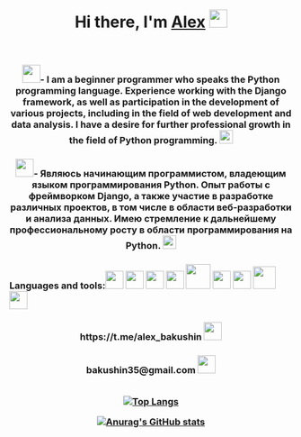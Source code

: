 <h1 align="center">Hi there, I'm <a href="https://daniilshat.ru/" target="_blank">Alex</a> 
<img src="https://github.com/blackcater/blackcater/raw/main/images/Hi.gif" height="32"/></h1>
<br>
<h3 align="center"><img src="https://cdn.icon-icons.com/icons2/230/PNG/256/UnitedStates_US_USA_840_Flag1_26093.png" height="32"/>- I am a beginner programmer who speaks the Python programming language. Experience working with the Django framework, as well as participation in the development of various projects, including in the field of web development and data analysis. I have a desire for further professional growth in the field of Python programming. <img src="https://cdn.icon-icons.com/icons2/1508/PNG/512/python_104451.png" height="24"/</h3>

<br>
<h3 align="center"><img src="https://cdn.icon-icons.com/icons2/1320/PNG/512/-russia_86889.png" height="32"/>- Являюсь начинающим программистом, владеющим языком программирования Python. Опыт работы с фреймворком Django, а также участие в разработке различных проектов, в том числе в области веб-разработки и анализа данных. Имею стремление к дальнейшему профессиональному росту в области программирования на Python. <img src="https://cdn.icon-icons.com/icons2/1508/PNG/512/python_104451.png" height="24"/</h3>

<h3>Languages and tools:<img src="https://cdn.icon-icons.com/icons2/1508/PNG/512/python_104451.png" height="32">
<img src="https://cdn.icon-icons.com/icons2/2415/PNG/512/postgresql_plain_wordmark_logo_icon_146390.png" height="32">
<img src="https://cdn.icon-icons.com/icons2/46/PNG/128/linux_penguin_animal_9362.png" height="32">
<img src="https://cdn.icon-icons.com/icons2/2790/PNG/512/json_filetype_icon_177531.png" height="32">
<img src="https://cdn.icon-icons.com/icons2/2415/PNG/512/django_line_logo_icon_146560.png" height="44">
<img src="https://cdn.icon-icons.com/icons2/2107/PNG/512/file_type_html_icon_130541.png" height="32">
<img src="https://cdn.icon-icons.com/icons2/2107/PNG/512/file_type_css_icon_130661.png" height="32">
<img src="https://cdn.icon-icons.com/icons2/2497/PNG/512/api_interface_icon_150308.png" height="40">
<img src="https://cdn.icon-icons.com/icons2/2415/PNG/512/docker_plain_wordmark_logo_icon_146555.png" height="32"></h3>

<h3 align="center">https://t.me/alex_bakushin <img src="https://cdn.icon-icons.com/icons2/923/PNG/256/telegram_icon-icons.com_72055.png" height="32"/</h3>
<h3 align="center">bakushin35@gmail.com <img src="https://cdn.icon-icons.com/icons2/272/PNG/512/Gmail_29991.png" height="32"/</h3>
<br>
<br>

[![Top Langs](https://github-readme-stats.vercel.app/api/top-langs/?username=AlexBakushin&layout=compact)](https://github.com/anuraghazra/github-readme-stats)

[![Anurag's GitHub stats](https://github-readme-stats.vercel.app/api?username=AlexBakushin)](https://github.com/anuraghazra/github-readme-stats)


